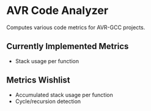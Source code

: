 # AVR Code Analyzer #

Computes various code metrics for AVR-GCC projects.

## Currently Implemented Metrics ##

* Stack usage per function

## Metrics Wishlist ##

* Accumulated stack usage per function
* Cycle/recursion detection